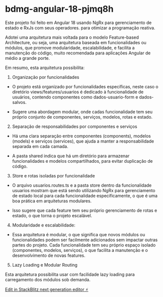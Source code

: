 # bdmg-angular-18-pjmq8h

Este projeto foi feito em Angular 18 usando NgRx para gerenciamento de estado e RxJs com seus operadores. para otimizar a programação reativa.

Adotei uma arquitetura mais voltada para o modelo Feature-based Architecture, ou seja, uma arquitetura baseada em funcionalidades ou módulos, que promove modularidade, escalabilidade, e facilita a manutenção do código, muito recomendada para aplicações Angular de médio a grande porte.

Em resumo, esta arquitetura possibilita:

1. Organização por funcionalidades

- O projeto está organizado por funcionalidades específicas, neste caso o diretório views/features/usuarios é dedicado à funcionalidade de usuários, contendo componentes como dados-usuario-form e dados-salvos.

- Sugere uma abordagem modular, onde cadas funcionalidade tem seu próprio conjunto de componentes, serviços, modelos, rotas e estado.

2. Separação de responsabilidades por componentes e serviços

- Há uma clara separação entre componentes (components), modelos (models) e serviços (services), que ajuda a manter a responsabilidade separada em cada camada.

- A pasta shared indica que há um diretório para armazenar funcionalidades e modelos compartilhados, para evitar duplicação de código.

3. Store e rotas isoladas por funcionalidade

- O arquivo usuarios.routes.ts e a pasta store dentro da funcionalidade usuarios mostram que está sendo utilizando NgRx para gerenciamento de estado local para cada funcionalidade especificamente, o que é uma boa prática em arquiteturas modulares.

- Isso sugere que cada feature tem seu próprio gerenciamento de rotas e estado, o que torna o projeto escalável. 

4. Modularidade e escalabilidade:

- Essa arquitetura é modular, o que significa que novos módulos ou funcionalidades podem ser facilmente adicionados sem impactar outras partes do projeto. Cada funcionalidade tem seu próprio espaço isolado (componentes, modelos, serviços), o que facilita a manutenção e o desenvolvimento de novas features.

5. Lazy Loading e Modular Routing

Esta arquitetura possibilita usar com facilidade lazy loading para carregamento dos módulos sob demanda.

[Edit in StackBlitz next generation editor ⚡️](https://stackblitz.com/~/github.com/diogofonteles/bdmg-angular-18-pjmq8h)
